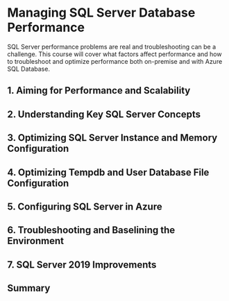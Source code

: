 # Managing SQL Server Database Performance

SQL Server performance problems are real and troubleshooting can be a challenge.
This course will cover what factors affect performance and how to troubleshoot and
optimize performance both on-premise and with Azure SQL Database.

## 1. Aiming for Performance and Scalability

## 2. Understanding Key SQL Server Concepts

## 3. Optimizing SQL Server Instance and Memory Configuration

## 4. Optimizing Tempdb and User Database File Configuration

## 5. Configuring SQL Server in Azure

## 6. Troubleshooting and Baselining the Environment

## 7. SQL Server 2019 Improvements

## Summary
